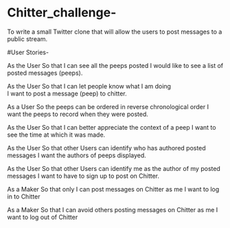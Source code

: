 # Chitter_challenge-

To write a small Twitter clone that will allow the users to post messages to a public stream.

#User Stories-

As the User
So that I can see all the peeps posted
I would like to see a list of posted messages (peeps).

As the User
So that I can let people know what I am doing  
I want to post a message (peep) to chitter.

As a User
So the peeps can be ordered in reverse chronological order
I want the peeps to record when they were posted.

As the User
So that I can better appreciate the context of a peep
I want to see the time at which it was made.

As the User
So that other Users can identify who has authored posted messages
I want the authors of peeps displayed. 

As the User
So that other Users can identify me as the author of my posted messages
I want to have to sign up to post on Chitter. 

As a Maker
So that only I can post messages on Chitter as me
I want to log in to Chitter

As a Maker
So that I can avoid others posting messages on Chitter as me
I want to log out of Chitter
